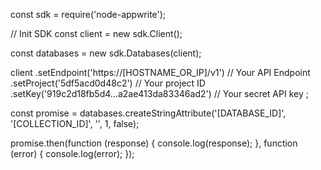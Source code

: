 const sdk = require('node-appwrite');

// Init SDK
const client = new sdk.Client();

const databases = new sdk.Databases(client);

client
    .setEndpoint('https://[HOSTNAME_OR_IP]/v1') // Your API Endpoint
    .setProject('5df5acd0d48c2') // Your project ID
    .setKey('919c2d18fb5d4...a2ae413da83346ad2') // Your secret API key
;

const promise = databases.createStringAttribute('[DATABASE_ID]', '[COLLECTION_ID]', '', 1, false);

promise.then(function (response) {
    console.log(response);
}, function (error) {
    console.log(error);
});